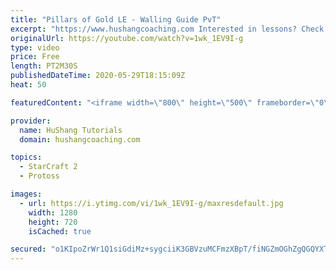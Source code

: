 ```yaml
---
title: "Pillars of Gold LE - Walling Guide PvT"
excerpt: "https://www.hushangcoaching.com Interested in lessons? Check out the website for more information ------------------------------------------------------------------------------------------------------- Want to support HuShang Tutorials directly? Patreon is a website where you can contribute a monthly"
originalUrl: https://youtube.com/watch?v=1wk_1EV9I-g
type: video
price: Free
length: PT2M30S
publishedDateTime: 2020-05-29T18:15:09Z
heat: 50

featuredContent: "<iframe width=\"800\" height=\"500\" frameborder=\"0\" src=\"https://www.youtube.com/embed/1wk_1EV9I-g\" allow=\"accelerometer; autoplay; encrypted-media; gyroscope; picture-in-picture\" allowfullscreen></iframe>"

provider:
  name: HuShang Tutorials
  domain: hushangcoaching.com

topics:
  - StarCraft 2
  - Protoss

images:
  - url: https://i.ytimg.com/vi/1wk_1EV9I-g/maxresdefault.jpg
    width: 1280
    height: 720
    isCached: true

secured: "o1KIpoZrWr1Q1siGdiMz+sygciiK3GBVzuMCFmzXBpT/fiNGZmOGhZgQGQYXTehX/VWLkFmyPf+GR68IMnLPiHQTksMOUlm9Q6+LtNqwHpQH20Gsunr7Fop0ktbAP1A0YEBrYktYCOKIZ534ZOlGCN5a6m3iVMVG/xqZ8XwMFM9001Of1FuQ5E2u/pJUrv/0fx5GRBTL7o/uG5IhDYjurfdz2YpX9Qd5R40H7R2Fwo0N3ueF/NvRfmAcQ6AkzIAcrCjRUXfVvT8oIXsHXzBDpzOFAoPlJfqLRDASUg4y0vhNYgLHkABRzidV7HEq4DYghDg6oZMy5BmJhPEM+cg0JhfpmmRNJqZYOAujXna1CCz1VggTX4gWg7NADC/8z+z8HskOsXSiSll6ABt+rZTPMejdGs1U135aMG0BBYDPs9E=;KkyrsYaEiKf9V9l7XddqJQ=="
---
```


